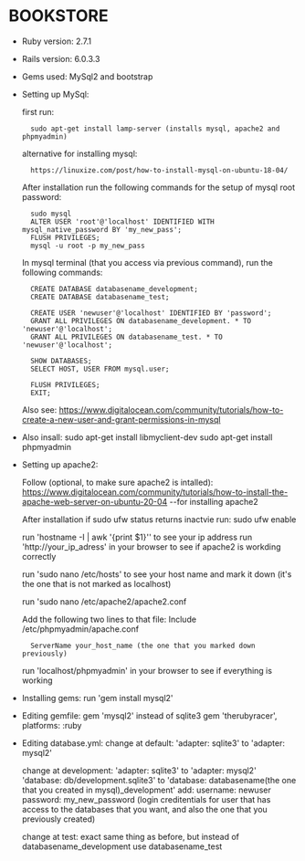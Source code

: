 # BOOKSTORE

* Ruby version: 2.7.1

* Rails version: 6.0.3.3

* Gems used: MySql2 and bootstrap

* Setting up MySql:

    first run: 
    
        sudo apt-get install lamp-server (installs mysql, apache2 and phpmyadmin)

    alternative for installing mysql:

        https://linuxize.com/post/how-to-install-mysql-on-ubuntu-18-04/

    After installation run the following commands for the setup of mysql root password:
        
        sudo mysql
        ALTER USER 'root'@'localhost' IDENTIFIED WITH mysql_native_password BY 'my_new_pass';
        FLUSH PRIVILEGES;
        mysql -u root -p my_new_pass

    In mysql terminal (that you access via previous command), run the following commands:

        CREATE DATABASE databasename_development;
        CREATE DATABASE databasename_test;
        
        CREATE USER 'newuser'@'localhost' IDENTIFIED BY 'password';
        GRANT ALL PRIVILEGES ON databasename_development. * TO 'newuser'@'localhost';
        GRANT ALL PRIVILEGES ON databasename_test. * TO 'newuser'@'localhost';

        SHOW DATABASES;
        SELECT HOST, USER FROM mysql.user;

        FLUSH PRIVILEGES;
        EXIT;

    Also see: https://www.digitalocean.com/community/tutorials/how-to-create-a-new-user-and-grant-permissions-in-mysql

* Also insall:
    sudo apt-get install libmyclient-dev
    sudo apt-get install phpmyadmin

* Setting up apache2:

    Follow (optional, to make sure apache2 is intalled): https://www.digitalocean.com/community/tutorials/how-to-install-the-apache-web-server-on-ubuntu-20-04 --for installing apache2
    
    After installation if sudo ufw status returns inactvie run: sudo ufw enable

    run 'hostname -I | awk '{print $1}'' to see your ip address
    run 'http://your_ip_adress' in your browser to see if apache2 is workding correctly

    run 'sudo nano /etc/hosts' to see your host name and mark it down (it's the one that is not marked as localhost)

    run 'sudo nano /etc/apache2/apache2.conf

    Add the following two lines to that file:
        Include /etc/phpmyadmin/apache.conf

        ServerName your_host_name (the one that you marked down previously)

    run 'localhost/phpmyadmin' in your browser to see if everything is working

* Installing gems:
    run 'gem install mysql2'    

* Editing gemfile:
    gem 'mysql2' instead of sqlite3
    gem 'therubyracer', platforms: :ruby

* Editing database.yml:
    change at default: 
        'adapter: sqlite3' to 'adapter: mysql2'
    
    change at development: 
        'adapter: sqlite3' to 'adapter: mysql2'
        'database: db/development.sqlite3' to 'database: databasename(the one that you created in mysql)_development'
        add:
        username: newuser
        password: my_new_password
        (login creditentials for user that has access to the databases that you want, and also the one that you previously created)

    change at test:
        exact same thing as before, but instead of databasename_development use databasename_test
